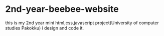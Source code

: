 # 2nd-year-beebee-website
this is my 2nd year mini html,css,javascript project(University of computer studies Pakokku)
i design and code it.
